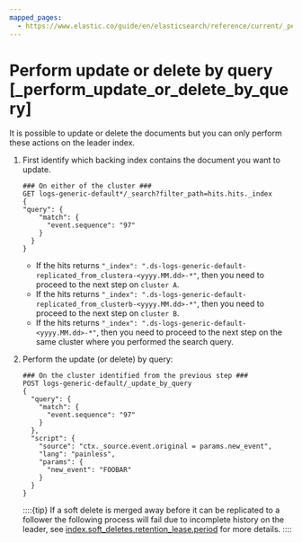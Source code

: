 ```yaml
---
mapped_pages:
  - https://www.elastic.co/guide/en/elasticsearch/reference/current/_perform_update_or_delete_by_query.html
---
```


# Perform update or delete by query [_perform_update_or_delete_by_query]

It is possible to update or delete the documents but you can only perform these actions on the leader index.

1. First identify which backing index contains the document you want to update.

    ```console
    ### On either of the cluster ###
    GET logs-generic-default*/_search?filter_path=hits.hits._index
    {
    "query": {
        "match": {
          "event.sequence": "97"
        }
      }
    }
    ```

    * If the hits returns `"_index": ".ds-logs-generic-default-replicated_from_clustera-<yyyy.MM.dd>-*"`, then you need to proceed to the next step on `cluster A`.
    * If the hits returns `"_index": ".ds-logs-generic-default-replicated_from_clusterb-<yyyy.MM.dd>-*"`, then you need to proceed to the next step on `cluster B`.
    * If the hits returns `"_index": ".ds-logs-generic-default-<yyyy.MM.dd>-*"`, then you need to proceed to the next step on the same cluster where you performed the search query.

2. Perform the update (or delete) by query:

    ```console
    ### On the cluster identified from the previous step ###
    POST logs-generic-default/_update_by_query
    {
      "query": {
        "match": {
          "event.sequence": "97"
        }
      },
      "script": {
        "source": "ctx._source.event.original = params.new_event",
        "lang": "painless",
        "params": {
          "new_event": "FOOBAR"
        }
      }
    }
    ```

    ::::{tip} 
    If a soft delete is merged away before it can be replicated to a follower the following process will fail due to incomplete history on the leader, see [index.soft_deletes.retention_lease.period](https://www.elastic.co/guide/en/elasticsearch/reference/current/index-modules.html#ccr-index-soft-deletes-retention-period) for more details.
    ::::


